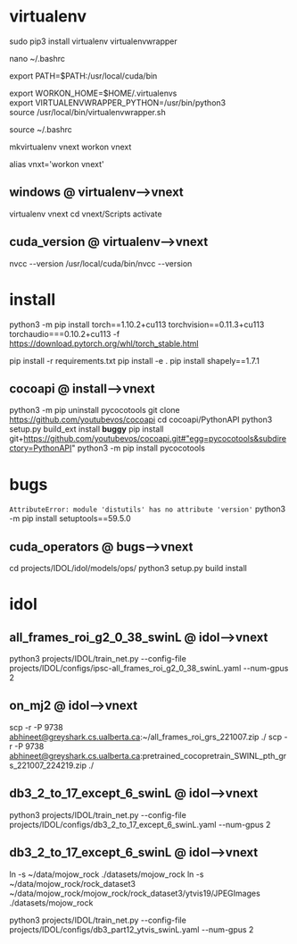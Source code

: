 # virtualenv
sudo pip3 install virtualenv virtualenvwrapper

nano ~/.bashrc

export PATH=$PATH:/usr/local/cuda/bin

export WORKON_HOME=$HOME/.virtualenvs  
export VIRTUALENVWRAPPER_PYTHON=/usr/bin/python3  
source /usr/local/bin/virtualenvwrapper.sh  

source ~/.bashrc

mkvirtualenv vnext
workon vnext

alias vnxt='workon vnext'


<a id="windows___virtualenv_"></a>
## windows       @ virtualenv-->vnext
virtualenv vnext
cd vnext/Scripts
activate

## cuda_version       @ virtualenv-->vnext
nvcc --version
/usr/local/cuda/bin/nvcc --version

# install

python3 -m pip install torch==1.10.2+cu113 torchvision==0.11.3+cu113 torchaudio===0.10.2+cu113 -f https://download.pytorch.org/whl/torch_stable.html

pip install -r requirements.txt
pip install -e .
pip install shapely==1.7.1

## cocoapi       @ install-->vnext
python3 -m pip uninstall pycocotools
git clone https://github.com/youtubevos/cocoapi
cd cocoapi/PythonAPI
python3 setup.py build_ext install
__buggy__
pip install git+https://github.com/youtubevos/cocoapi.git#"egg=pycocotools&subdirectory=PythonAPI"
python3 -m pip install pycocotools

# bugs
`AttributeError: module 'distutils' has no attribute 'version'`
python3 -m pip install setuptools==59.5.0

## cuda_operators       @ bugs-->vnext
cd projects/IDOL/idol/models/ops/
python3 setup.py build install

# idol
## all_frames_roi_g2_0_38_swinL       @ idol-->vnext
python3 projects/IDOL/train_net.py --config-file projects/IDOL/configs/ipsc-all_frames_roi_g2_0_38_swinL.yaml --num-gpus 2 

## on_mj2       @ idol-->vnext
scp -r -P 9738 abhineet@greyshark.cs.ualberta.ca:~/all_frames_roi_grs_221007.zip ./
scp -r -P 9738 abhineet@greyshark.cs.ualberta.ca:pretrained_cocopretrain_SWINL_pth_grs_221007_224219.zip ./

## db3_2_to_17_except_6_swinL       @ idol-->vnext
python3 projects/IDOL/train_net.py --config-file projects/IDOL/configs/db3_2_to_17_except_6_swinL.yaml --num-gpus 2 


## db3_2_to_17_except_6_swinL       @ idol-->vnext
ln -s ~/data/mojow_rock ./datasets/mojow_rock
ln -s ~/data/mojow_rock/rock_dataset3 ~/data/mojow_rock/mojow_rock/rock_dataset3/ytvis19/JPEGImages ./datasets/mojow_rock


python3 projects/IDOL/train_net.py --config-file projects/IDOL/configs/db3_part12_ytvis_swinL.yaml --num-gpus 2 














